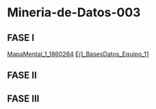 # Mineria-de-Datos-003
## FASE I
[MapaMental_1_1860264](https://github.com/HectorENP/Mineria-de-Datos-003/blob/main/MapaMental_1_1860264.pdf)
[Ej1_BasesDatos_Equipo_11](https://github.com/HectorENP/Mineria-de-Datos-003/blob/main/MapaMental_1_1860264.pdf)

## FASE II

## FASE III
